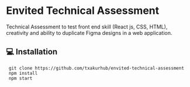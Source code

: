 # Envited Technical Assessment

Technical Assessment to test front end skill (React js, CSS, HTML), creativity and ability to duplicate Figma designs in a web application.

## 💻 Installation

```
 git clone https://github.com/txakurhub/envited-technical-assessment
 npm install 
 npm start 
```
